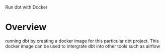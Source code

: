 Run dbt with Docker
# Overview
running dbt by creating a docker image for this particular dbt project. This docker image can be used to intergrate dbt into other tools such as airflow